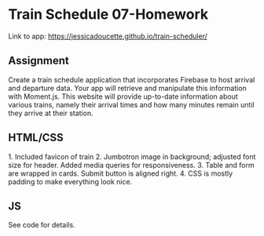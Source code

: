 <h1>Train Schedule 07-Homework</h1>

Link to app: https://jessicadoucette.github.io/train-scheduler/ 

<h2>Assignment</h2>
Create a train schedule application that incorporates Firebase to host arrival and departure data. Your app will retrieve and manipulate this information with Moment.js. This website will provide up-to-date information about various trains, namely their arrival times and how many minutes remain until they arrive at their station.

<h2>HTML/CSS</h2>
1. Included favicon of train
2. Jumbotron image in background; adjusted font size for header. Added media queries for responsiveness. 
3. Table and form are wrapped in cards. Submit button is aligned right. 
4. CSS is mostly padding to make everything look nice. 

<h2>JS</h2>
See code for details.
